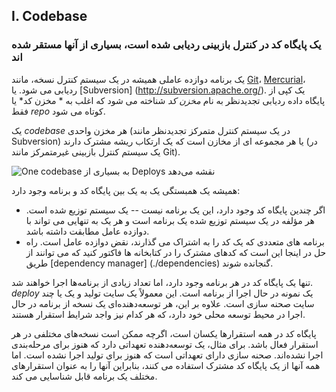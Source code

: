 ## I. Codebase
### یک پایگاه کد در کنترل بازبینی ردیابی شده است، بسیاری از آنها مستقر شده اند

یک برنامه دوازده عاملی همیشه در یک سیستم کنترل نسخه، مانند [Git](http://git-scm.com/)، [Mercurial](https://www.mercurial-scm.org/)، ردیابی می شود. یا [Subversion] (http://subversion.apache.org/). یک کپی از پایگاه داده ردیابی تجدیدنظر به نام *مخزن کد* شناخته می شود که اغلب به * مخزن کد* یا فقط *repo* کوتاه می شود.

یک *codebase* هر مخزن واحدی (در یک سیستم کنترل متمرکز تجدیدنظر مانند Subversion) یا هر مجموعه ای از مخازن است که یک ارتکاب ریشه مشترک دارند (در یک سیستم کنترل بازبینی غیرمتمرکز مانند Git).

![One codebase به بسیاری از Deploys نقشه می‌دهد](/images/codebase-deploys.png)

همیشه یک همبستگی یک به یک بین پایگاه کد و برنامه وجود دارد:

* اگر چندین پایگاه کد وجود دارد، این یک برنامه نیست -- یک سیستم توزیع شده است. هر مؤلفه در یک سیستم توزیع شده یک برنامه است و هر یک به تنهایی می تواند با دوازده عامل مطابقت داشته باشد.
* برنامه های متعددی که یک کد را به اشتراک می گذارند، نقض دوازده عامل است. راه حل در اینجا این است که کدهای مشترک را در کتابخانه ها فاکتور کنید که می توانند از طریق [dependency manager] (./dependencies) گنجانده شوند.

تنها یک پایگاه کد در هر برنامه وجود دارد، اما تعداد زیادی از برنامه‌ها اجرا خواهند شد. *deploy* یک نمونه در حال اجرا از برنامه است. این معمولاً یک سایت تولید و یک یا چند سایت صحنه سازی است. علاوه بر این، هر توسعه‌دهنده‌ای یک نسخه از برنامه در حال اجرا در محیط توسعه محلی خود دارد، که هر کدام نیز واجد شرایط استقرار هستند.

پایگاه کد در همه استقرارها یکسان است، اگرچه ممکن است نسخه‌های مختلفی در هر استقرار فعال باشد. برای مثال، یک توسعه‌دهنده تعهداتی دارد که هنوز برای مرحله‌بندی اجرا نشده‌اند. صحنه سازی دارای تعهداتی است که هنوز برای تولید اجرا نشده است. اما همه آنها از یک پایگاه کد مشترک استفاده می کنند، بنابراین آنها را به عنوان استقرارهای مختلف یک برنامه قابل شناسایی می کند.